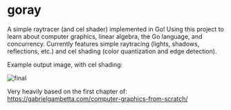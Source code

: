 # goray

A simple raytracer (and cel shader) implemented in Go! Using this project to learn about computer graphics, linear algebra, the Go language, and concurrency. Currently features simple raytracing (lights, shadows, reflections, etc.) and cel shading (color quantization and edge detection). 

Example output image, with cel shading:

![final](https://github.com/lanceu0128/goray/assets/81938513/988f09c0-b6ed-4d7c-96bc-d623c1577abb)

Very heavily based on the first chapter of: https://gabrielgambetta.com/computer-graphics-from-scratch/   
